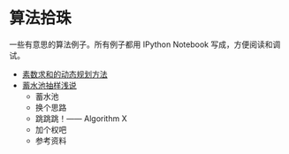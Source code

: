 # 算法拾珠

一些有意思的算法例子。所有例子都用 IPython Notebook 写成，方便阅读和调试。

+ [素数求和的动态规划方法](http://nbviewer.ipython.org/github/jameslao/Algorithmic-Pearls/blob/master/PrimeSum.ipynb)
+ [蓄水池抽样浅说](http://nbviewer.ipython.org/github/jameslao/Algorithmic-Pearls/blob/master/ReservoirSampling.ipynb)
  + 蓄水池
  + 换个思路
  + 跳跳跳！—— Algorithm X
  + 加个权吧
  + 参考资料

